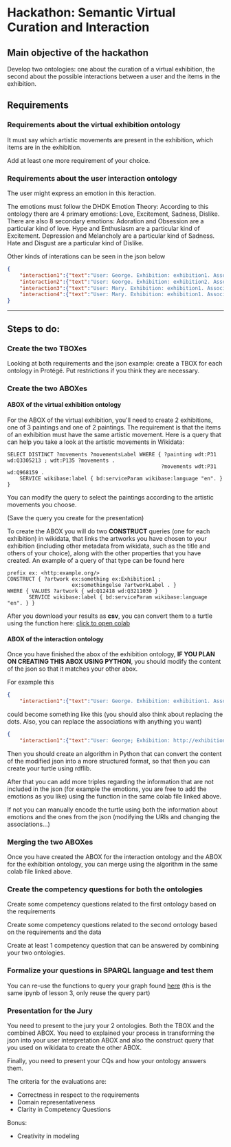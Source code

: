 # Hackathon: Semantic Virtual Curation and Interaction

## Main objective of the hackathon
Develop two ontologies: one about the curation of a virtual exhibition, the second about the possible interactions between a user and the items in the exhibition.

## Requirements

### Requirements about the virtual exhibition ontology

It must say which artistic movements are present in the exhibition, which items are in the exhibition.

Add at least one more requirement of your choice.

### Requirements about the user interaction ontology

The user might express an emotion in this iteraction.

The emotions must follow the DHDK Emotion Theory:
According to this ontology there are 4 primary emotions: Love, Excitement, Sadness, Dislike. There are also 8 secondary emotions: Adoration and Obsession are a particular kind of love. Hype and Enthusiasm are a particular kind of Excitement. Depression and Melancholy are a particular kind of Sadness. Hate and Disgust are a particular kind of Dislike.

Other kinds of interations can be seen in the json below

```json
{ 
    "interaction1":{"text":"User: George. Exhibition: exhibition1. Associates artwork1 to: Family. Associates artwork2 to: The Lord of the Rings. Associates artwork3 to: Digital Humanities"},
    "interaction2":{"text":"User: George. Exhibition: exhibition2. Associates artwork4 to: Trip. Associates artwork5 to: History"},
    "interaction3":{"text":"User: Mary. Exhibition: exhibition1. Associates artwork1 to: Beach. Associates artwork2 to: Forest. Associates artwork3 to: Fire."},
    "interaction4":{"text":"User: Mary. Exhibition: exhibition1. Associates artwork4 to: Hell. Associates artwork5 to: Heaven."}
}
```

***

## Steps to do:

### Create the two TBOXes

Looking at both requirements and the json example: create a TBOX for each ontology in Protégé. Put restrictions if you think they are necessary.

### Create the two ABOXes

#### ABOX of the virtual exhibition ontology

For the ABOX of the virtual exhibition, you'll need to create 2 exhibitions, one of 3 paintings and one of 2 paintings. The requirement is that the items of an exhibition must have the same artistic movement. Here is a query that can help you take a look at the artistic movements in Wikidata:

```sparql
SELECT DISTINCT ?movements ?movementsLabel WHERE { ?painting wdt:P31 wd:Q3305213 ; wdt:P135 ?movements .
                                                  ?movements wdt:P31 wd:Q968159 .
    SERVICE wikibase:label { bd:serviceParam wikibase:language "en". }
}
```
You can modify the query to select the paintings according to the artistic movements you choose.

(Save the query you create for the presentation)

To create the ABOX you will do two **CONSTRUCT** queries (one for each exhibition) in wikidata, that links the artworks you have chosen to your exhibition (including other metadata from wikidata, such as the title and others of your choice), along with the other properties that you have created. An example of a query of that type can be found here

```sparql
prefix ex: <http:example.org/>
CONSTRUCT { ?artwork ex:something ex:Exhibition1 ;
                     ex:somethingelse ?artworkLabel . }
WHERE { VALUES ?artwork { wd:Q12418 wd:Q3211030 }
       SERVICE wikibase:label { bd:serviceParam wikibase:language "en". } }
```

After you download your results as **csv**, you can convert them to a turtle using the function here: [click to open colab](https://colab.research.google.com/github/br0ast/KRaE-lab/blob/main/hackathon1/HACKATHON_auxiliaryfunctions.ipynb)

#### ABOX of the interaction ontology

Once you have finished the abox of the exhibition ontology, **IF YOU PLAN ON CREATING THIS ABOX USING PYTHON**, you should modify the content of the json so that it matches your other abox.

For example this

```json
{ 
    "interaction1":{"text":"User: George. Exhibition: exhibition1. Associates artwork1 to: Family. Associates artwork2 to: The Lord of the Rings. Associates artwork3 to: Digital Humanities"} }
```

could become something like this (you should also think about replacing the dots. Also, you can replace the associations with anything you want)
```json
{ 
    "interaction1":{"text":"User: George; Exhibition: http://exhibitionontology.com/ex1 ; Associates http://www.wikidata.org/entity/Q1234 to: Family; Associates http://www.wikidata.org/entity/Q12345 to: The Lord of the Rings; Associates http://www.wikidata.org/entity/Q123432 to: Digital Humanities"} }
```

Then you should create an algorithm in Python that can convert the content of the modified json into a more structured format, so that then you can create your turtle using rdflib.

After that you can add more triples regarding the information that are not included in the json (for example the emotions, you are free to add the emotions as you like) using the function in the same colab file linked above.


If not you can manually encode the turtle using both the information about emotions and the ones from the json (modifying the URIs and changing the associations...)

### Merging the two ABOXes

Once you have created the ABOX for the interaction ontology and the ABOX for the exhibition ontology, you can merge using the algorithm in the same colab file linked above.

### Create the competency questions for both the ontologies

Create some competency questions related to the first ontology based on the requirements

Create some competency questions related to the second ontology based on the requirements and the data

Create at least 1 competency question that can be answered by combining your two ontologies.

### Formalize your questions in SPARQL language and test them

You can re-use the functions to query your graph found [here](https://colab.research.google.com/github/br0ast/KRaE-lab/blob/main/lesson3/Verysimpleturtleandquery.ipynb) (this is the same ipynb of lesson 3, only reuse the query part)

### Presentation for the Jury

You need to present to the jury your 2 ontologies. Both the TBOX and the combined ABOX. You need to explained your process in transforming the json into your user interpretation ABOX and also the construct query that you used on wikidata to create the other ABOX.

Finally, you need to present your CQs and how your ontology answers them.

The criteria for the evaluations are:

* Correctness in respect to the requirements
* Domain representativeness
* Clarity in Competency Questions

Bonus:

* Creativity in modeling


